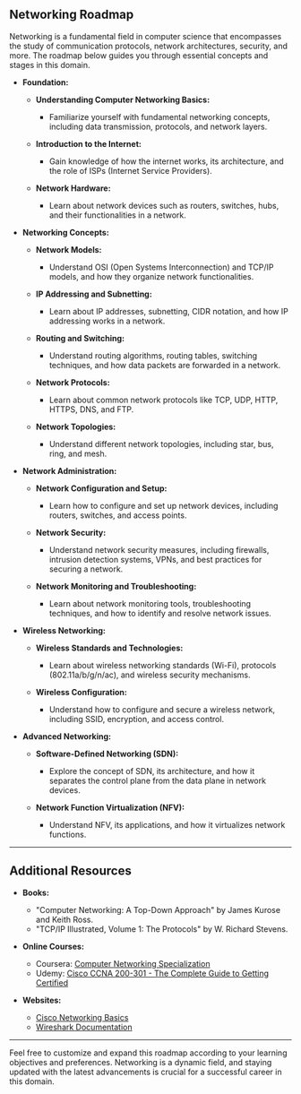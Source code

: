 ## Networking Roadmap

Networking is a fundamental field in computer science that encompasses the study of communication protocols, network architectures, security, and more. The roadmap below guides you through essential concepts and stages in this domain.

- **Foundation:**
  - **Understanding Computer Networking Basics:**
    - Familiarize yourself with fundamental networking concepts, including data transmission, protocols, and network layers.

  - **Introduction to the Internet:**
    - Gain knowledge of how the internet works, its architecture, and the role of ISPs (Internet Service Providers).

  - **Network Hardware:**
    - Learn about network devices such as routers, switches, hubs, and their functionalities in a network.

- **Networking Concepts:**
  - **Network Models:**
    - Understand OSI (Open Systems Interconnection) and TCP/IP models, and how they organize network functionalities.

  - **IP Addressing and Subnetting:**
    - Learn about IP addresses, subnetting, CIDR notation, and how IP addressing works in a network.

  - **Routing and Switching:**
    - Understand routing algorithms, routing tables, switching techniques, and how data packets are forwarded in a network.

  - **Network Protocols:**
    - Learn about common network protocols like TCP, UDP, HTTP, HTTPS, DNS, and FTP.

  - **Network Topologies:**
    - Understand different network topologies, including star, bus, ring, and mesh.

- **Network Administration:**
  - **Network Configuration and Setup:**
    - Learn how to configure and set up network devices, including routers, switches, and access points.

  - **Network Security:**
    - Understand network security measures, including firewalls, intrusion detection systems, VPNs, and best practices for securing a network.

  - **Network Monitoring and Troubleshooting:**
    - Learn about network monitoring tools, troubleshooting techniques, and how to identify and resolve network issues.

- **Wireless Networking:**
  - **Wireless Standards and Technologies:**
    - Learn about wireless networking standards (Wi-Fi), protocols (802.11a/b/g/n/ac), and wireless security mechanisms.

  - **Wireless Configuration:**
    - Understand how to configure and secure a wireless network, including SSID, encryption, and access control.

- **Advanced Networking:**
  - **Software-Defined Networking (SDN):**
    - Explore the concept of SDN, its architecture, and how it separates the control plane from the data plane in network devices.

  - **Network Function Virtualization (NFV):**
    - Understand NFV, its applications, and how it virtualizes network functions.

---

## Additional Resources

- **Books:**

  - "Computer Networking: A Top-Down Approach" by James Kurose and Keith Ross.
  - "TCP/IP Illustrated, Volume 1: The Protocols" by W. Richard Stevens.

- **Online Courses:**

  - Coursera: [Computer Networking Specialization](https://www.coursera.org/specializations/computer-networking)
  - Udemy: [Cisco CCNA 200-301 - The Complete Guide to Getting Certified](https://www.udemy.com/course/cisco-ccna-200-301-the-complete-guide-to-getting-certified/)

- **Websites:**

  - [Cisco Networking Basics](https://www.cisco.com/c/en/us/support/docs/ip/routing-information-protocol-rip/13788-3.html)
  - [Wireshark Documentation](https://www.wireshark.org/docs/)

---

Feel free to customize and expand this roadmap according to your learning objectives and preferences. Networking is a dynamic field, and staying updated with the latest advancements is crucial for a successful career in this domain.
